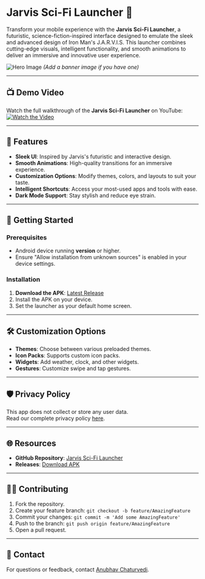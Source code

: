 # Jarvis Sci-Fi Launcher 🚀

Transform your mobile experience with the **Jarvis Sci-Fi Launcher**, a futuristic, science-fiction-inspired interface designed to emulate the sleek and advanced design of Iron Man's J.A.R.V.I.S. This launcher combines cutting-edge visuals, intelligent functionality, and smooth animations to deliver an immersive and innovative user experience.

![Hero Image](#) *(Add a banner image if you have one)*

---
## 📺 Demo Video

Watch the full walkthrough of the **Jarvis Sci-Fi Launcher** on YouTube:  
[![Watch the Video](https://github.com/user-attachments/assets/f9b14852-3d90-43ab-9132-f9691f3262c2)]([https://www.youtube.com/watch?v=YOUR_VIDEO_ID](https://youtu.be/ygL_5gSL2ZU?si=WlGC2ylXHAorT9EV))

---

## 🌟 Features

- **Sleek UI**: Inspired by Jarvis's futuristic and interactive design.
- **Smooth Animations**: High-quality transitions for an immersive experience.
- **Customization Options**: Modify themes, colors, and layouts to suit your taste.
- **Intelligent Shortcuts**: Access your most-used apps and tools with ease.
- **Dark Mode Support**: Stay stylish and reduce eye strain.

---

## 🚀 Getting Started

### Prerequisites
- Android device running **version** or higher.
- Ensure "Allow installation from unknown sources" is enabled in your device settings.

### Installation

1. **Download the APK**: [Latest Release](https://github.com/AnubhavChaturvedi-GitHub/Jarvis-Sci-Fi-launcher-/releases)
2. Install the APK on your device.
3. Set the launcher as your default home screen.

---

## 🛠️ Customization Options

- **Themes**: Choose between various preloaded themes.
- **Icon Packs**: Supports custom icon packs.
- **Widgets**: Add weather, clock, and other widgets.
- **Gestures**: Customize swipe and tap gestures.

---

## 🛡️ Privacy Policy

This app does not collect or store any user data.  
Read our complete privacy policy [here](#).

---

## 🌐 Resources

- **GitHub Repository**: [Jarvis Sci-Fi Launcher](https://github.com/AnubhavChaturvedi-GitHub/Jarvis-Sci-Fi-launcher-)
- **Releases**: [Download APK](https://github.com/AnubhavChaturvedi-GitHub/Jarvis-Sci-Fi-launcher-/releases)

---

## 👨‍💻 Contributing

1. Fork the repository.
2. Create your feature branch: `git checkout -b feature/AmazingFeature`
3. Commit your changes: `git commit -m 'Add some AmazingFeature'`
4. Push to the branch: `git push origin feature/AmazingFeature`
5. Open a pull request.

---

## 📧 Contact

For questions or feedback, contact [Anubhav Chaturvedi](https://github.com/AnubhavChaturvedi-GitHub).
